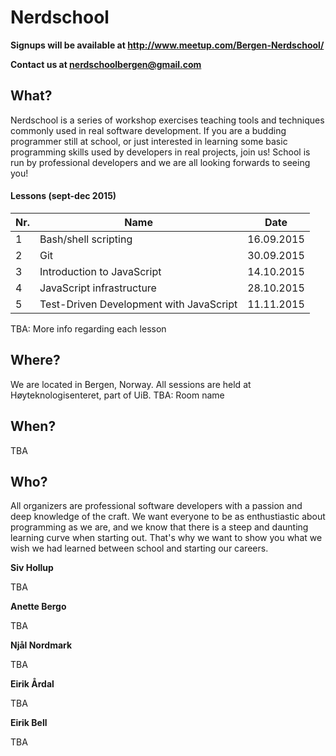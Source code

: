 # Nerdschool

**Signups will be available at http://www.meetup.com/Bergen-Nerdschool/**

**Contact us at nerdschoolbergen@gmail.com**

## What?

Nerdschool is a series of workshop exercises teaching tools and techniques commonly used in real software development. If you are a budding programmer still at school, or just interested in learning some basic programming skills used by developers in real projects, join us! School is run by professional developers and we are all looking forwards to seeing you!

#### Lessons (sept-dec 2015)

Nr. | Name | Date
----|------|-------
1   | Bash/shell scripting | 16.09.2015
2   | Git | 30.09.2015
3   | Introduction to JavaScript | 14.10.2015
4   | JavaScript infrastructure | 28.10.2015
5   | Test-Driven Development with JavaScript | 11.11.2015

TBA: More info regarding each lesson

## Where?

We are located in Bergen, Norway. All sessions are held at Høyteknologisenteret, part of UiB.
TBA: Room name

## When?

TBA

## Who?

All organizers are professional software developers with a passion and deep knowledge of the craft. We want everyone to be as enthustiastic about programming as we are, and we know that there is a steep and daunting learning curve when starting out. That's why we want to show you what we wish we had learned between school and starting our careers.

**Siv Hollup**

TBA

**Anette Bergo**

TBA

**Njål Nordmark**

TBA

**Eirik Årdal**

TBA

**Eirik Bell**

TBA
